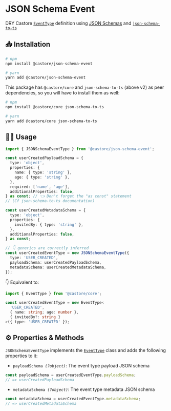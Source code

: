 # JSON Schema Event

DRY Castore [`EventType`](https://github.com/castore-dev/castore/#--eventtype) definition using [JSON Schemas](http://json-schema.org/understanding-json-schema/reference/index.html) and [`json-schema-to-ts`](https://github.com/ThomasAribart/json-schema-to-ts)

## 📥 Installation

```bash
# npm
npm install @castore/json-schema-event

# yarn
yarn add @castore/json-schema-event
```

This package has `@castore/core` and `json-schema-to-ts` (above v2) as peer dependencies, so you will have to install them as well:

```bash
# npm
npm install @castore/core json-schema-to-ts

# yarn
yarn add @castore/core json-schema-to-ts
```

## 👩‍💻 Usage

```ts
import { JSONSchemaEventType } from '@castore/json-schema-event';

const userCreatedPayloadSchema = {
  type: 'object',
  properties: {
    name: { type: 'string' },
    age: { type: 'string' },
  },
  required: ['name', 'age'],
  additionalProperties: false,
} as const; // 👈 Don't forget the "as const" statement
// (Cf json-schema-to-ts documentation)

const userCreatedMetadataSchema = {
  type: 'object',
  properties: {
    invitedBy: { type: 'string' },
  },
  additionalProperties: false,
} as const;

// 👇 generics are correctly inferred
const userCreatedEventType = new JSONSchemaEventType({
  type: 'USER_CREATED',
  payloadSchema: userCreatedPayloadSchema,
  metadataSchema: userCreatedMetadataSchema,
});
```

👇 Equivalent to:

```ts
import { EventType } from '@castore/core';

const userCreatedEventType = new EventType<
  'USER_CREATED',
  { name: string; age: number },
  { invitedBy?: string }
>({ type: 'USER_CREATED' });
```

## ⚙️ Properties & Methods

`JSONSchemaEventType` implements the [`EventType`](https://github.com/castore-dev/castore/#--eventtype) class and adds the following properties to it:

- <code>payloadSchema <i>(?object)</i></code>: The event type payload JSON schema

```ts
const payloadSchema = userCreatedEventType.payloadSchema;
// => userCreatedPayloadSchema
```

- <code>metadataSchema <i>(?object)</i></code>: The event type metadata JSON schema

```ts
const metadataSchema = userCreatedEventType.metadataSchema;
// => userCreatedMetadataSchema
```
